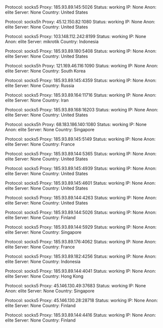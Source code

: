 Protocol: socks5
Proxy: 185.93.89.145:5026
Status: working
IP: None
Anon: elite
Server: None
Country: United States

Protocol: socks5h
Proxy: 45.12.150.82:1080
Status: working
IP: None
Anon: elite
Server: None
Country: United States

Protocol: socks5
Proxy: 103.148.112.242:8199
Status: working
IP: None
Anon: elite
Server: mikrotik
Country: Indonesia

Protocol: socks5
Proxy: 185.93.89.180:5408
Status: working
IP: None
Anon: elite
Server: None
Country: United States

Protocol: socks5h
Proxy: 121.169.46.116:1090
Status: working
IP: None
Anon: elite
Server: None
Country: South Korea

Protocol: socks5
Proxy: 185.93.89.145:4359
Status: working
IP: None
Anon: elite
Server: None
Country: Russia

Protocol: socks5
Proxy: 185.93.89.164:11716
Status: working
IP: None
Anon: elite
Server: None
Country: Iran

Protocol: socks5
Proxy: 185.93.89.168:16203
Status: working
IP: None
Anon: elite
Server: None
Country: United States

Protocol: socks5h
Proxy: 68.183.186.140:1080
Status: working
IP: None
Anon: elite
Server: None
Country: Singapore

Protocol: socks5
Proxy: 185.93.89.145:5149
Status: working
IP: None
Anon: elite
Server: None
Country: France

Protocol: socks5
Proxy: 185.93.89.144:5365
Status: working
IP: None
Anon: elite
Server: None
Country: United States

Protocol: socks5
Proxy: 185.93.89.145:4939
Status: working
IP: None
Anon: elite
Server: None
Country: United States

Protocol: socks5
Proxy: 185.93.89.145:4601
Status: working
IP: None
Anon: elite
Server: None
Country: United States

Protocol: socks5
Proxy: 185.93.89.144:4263
Status: working
IP: None
Anon: elite
Server: None
Country: United States

Protocol: socks5
Proxy: 185.93.89.144:5026
Status: working
IP: None
Anon: elite
Server: None
Country: Finland

Protocol: socks5
Proxy: 185.93.89.144:5929
Status: working
IP: None
Anon: elite
Server: None
Country: Singapore

Protocol: socks5
Proxy: 185.93.89.176:4062
Status: working
IP: None
Anon: elite
Server: None
Country: France

Protocol: socks5
Proxy: 185.93.89.182:4256
Status: working
IP: None
Anon: elite
Server: None
Country: Indonesia

Protocol: socks5
Proxy: 185.93.89.144:4041
Status: working
IP: None
Anon: elite
Server: None
Country: Hong Kong

Protocol: socks5
Proxy: 45.146.130.49:37683
Status: working
IP: None
Anon: elite
Server: None
Country: Singapore

Protocol: socks5
Proxy: 45.146.130.28:28718
Status: working
IP: None
Anon: elite
Server: None
Country: Finland

Protocol: socks5
Proxy: 185.93.89.144:4416
Status: working
IP: None
Anon: elite
Server: None
Country: Finland

